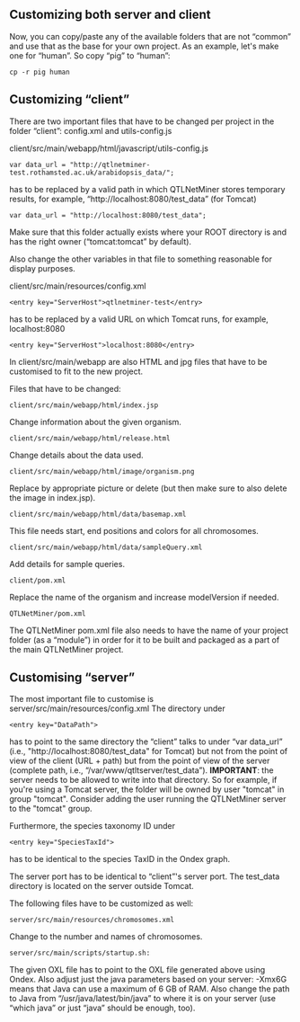 Customizing both server and client
------------------------------------------

Now, you can copy/paste any of the available folders that are not “common” and use that as the base for your own project. As an example, let's make one for “human”. So copy “pig” to “human”:

    cp -r pig human

Customizing “client”
--------------------------

There are two important files that have to be changed per project in the folder “client”: config.xml and utils-config.js

client/src/main/webapp/html/javascript/utils-config.js

    var data_url = "http://qtlnetminer-test.rothamsted.ac.uk/arabidopsis_data/";

has to be replaced by a valid path in which QTLNetMiner stores temporary results, for example, “http://localhost:8080/test_data” (for Tomcat)

    var data_url = "http://localhost:8080/test_data";

Make sure that this folder actually exists where your ROOT directory is and has the right owner (“tomcat:tomcat” by default).

Also change the other variables in that file to something reasonable for display purposes.

client/src/main/resources/config.xml

    <entry key="ServerHost">qtlnetminer-test</entry>

has to be replaced by a valid URL on which Tomcat runs, for example, localhost:8080 

    <entry key="ServerHost">localhost:8080</entry>

In client/src/main/webapp are also HTML and jpg files that have to be customised to fit to the new project.

Files that have to be changed:

    client/src/main/webapp/html/index.jsp

Change information about the given organism.

    client/src/main/webapp/html/release.html

Change details about the data used.

    client/src/main/webapp/html/image/organism.png

Replace by appropriate picture or delete (but then make sure to also delete the image in index.jsp).

    client/src/main/webapp/html/data/basemap.xml

This file needs start, end positions and colors for all chromosomes.

    client/src/main/webapp/html/data/sampleQuery.xml

Add details for sample queries.

    client/pom.xml

Replace the name of the organism and increase modelVersion if needed.

    QTLNetMiner/pom.xml

The QTLNetMiner pom.xml file also needs to have the name of your project folder (as a “module”) in order for it to be built and packaged as a part of the main QTLNetMiner project.


Customising “server”
--------------------------

The most important file to customise is server/src/main/resources/config.xml
The directory under 

    <entry key="DataPath"> 

has to point to the same directory the “client” talks to under “var data_url” (i.e., "http://localhost:8080/test_data" for Tomcat) but not from the point of view of the client (URL + path) but from the point of view of the server (complete path, i.e.,  “/var/www/qtltserver/test_data”). **IMPORTANT**: the server needs to be allowed to write into that directory. So for example, if you're using a Tomcat server, the folder will be owned by user "tomcat" in group "tomcat". Consider adding the user running the QTLNetMiner server to the "tomcat" group.

Furthermore, the species taxonomy ID under

    <entry key="SpeciesTaxId">

has to be identical to the species TaxID in the Ondex graph.

The server port has to be identical to “client”'s server port. The test_data directory is located on the server outside Tomcat.

The following files have to be customized as well:

    server/src/main/resources/chromosomes.xml

Change to the number and names of chromosomes.

    server/src/main/scripts/startup.sh:

The given OXL file has to point to the OXL file generated above using Ondex. Also adjust just the java parameters based on your server: -Xmx6G means that Java can use a maximum of 6 GB of RAM. Also change the path to Java from “/usr/java/latest/bin/java” to where it is on your server (use “which java” or just “java” should be enough, too).
